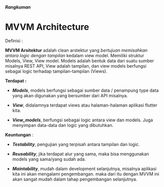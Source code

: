 
***Rangkuman*** 

 # **MVVM Architecture**

Definisi :


**MVVM Arsitektur** adalah clean arstektur yang *bertujuan memisahkan antara logic dengan tampilan* kedalam view model. Memiliki struktur Models, View, View model. Models adalah bentuk data dari suatu sumber misalnya REST API, View adalah tampilan, dan view models berfungsi sebagai  logic terhadap tampilan-tampilan (Views).

**Terdapat :**

- ***Models***, models berfungsi sebagai sumber data / penampung type data yang akan digunakan yang bersumber dari API misalnya.

- ***View***, didalamnya terdapat views atau halaman-halaman aplikasi flutter kita.

- ***View_models***, berfungsi sebagai logic antara view dan models.
Juga menyimpan data-data dan logic yang dibutuhkan.


**Keuntungan** :

- ***Testability***, pengujian yang terpisah antara tampilan dan logic.

- ***Reusability***, jika terdapat alur yang sama, maka bisa menggunakan models yang sama/yang sudah ada.

- ***Maintability***, mudah dalam development selanjutnya, misalnya aplikasi kita ini akan mengalami pengembangan. maka dari itu dengan MVVM ini akan sangat mudah dalam tahap pengembangan selanjutnya.



